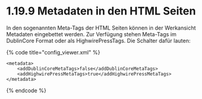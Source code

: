 # 1.19.9 Metadaten in den HTML Seiten

In den sogenannten Meta-Tags der HTML Seiten können in der Werkansicht Metadaten eingebettet werden. Zur Verfügung stehen Meta-Tags im DublinCore Format oder als HighwirePressTags. Die Schalter dafür lauten:

{% code title="config\_viewer.xml" %}
```markup
<metadata>
    <addDublinCoreMetaTags>false</addDublinCoreMetaTags>
    <addHighwirePressMetaTags>true</addHighwirePressMetaTags>
</metadata>
```
{% endcode %}



